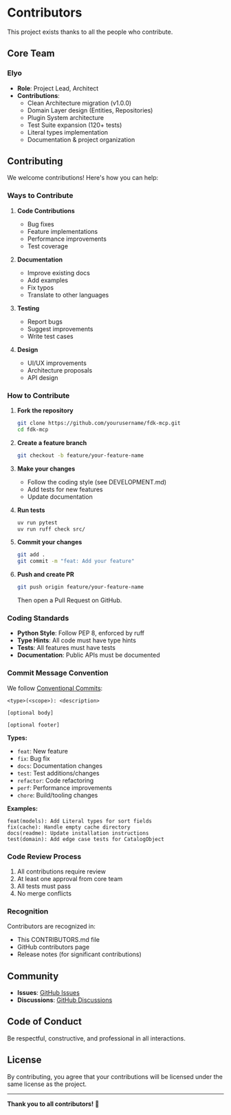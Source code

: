 # Contributors

This project exists thanks to all the people who contribute.

## Core Team

### Elyo
- **Role**: Project Lead, Architect
- **Contributions**:
  - Clean Architecture migration (v1.0.0)
  - Domain Layer design (Entities, Repositories)
  - Plugin System architecture
  - Test Suite expansion (120+ tests)
  - Literal types implementation
  - Documentation & project organization

## Contributing

We welcome contributions! Here's how you can help:

### Ways to Contribute

1. **Code Contributions**
   - Bug fixes
   - Feature implementations
   - Performance improvements
   - Test coverage

2. **Documentation**
   - Improve existing docs
   - Add examples
   - Fix typos
   - Translate to other languages

3. **Testing**
   - Report bugs
   - Suggest improvements
   - Write test cases

4. **Design**
   - UI/UX improvements
   - Architecture proposals
   - API design

### How to Contribute

1. **Fork the repository**
   ```bash
   git clone https://github.com/yourusername/fdk-mcp.git
   cd fdk-mcp
   ```

2. **Create a feature branch**
   ```bash
   git checkout -b feature/your-feature-name
   ```

3. **Make your changes**
   - Follow the coding style (see DEVELOPMENT.md)
   - Add tests for new features
   - Update documentation

4. **Run tests**
   ```bash
   uv run pytest
   uv run ruff check src/
   ```

5. **Commit your changes**
   ```bash
   git add .
   git commit -m "feat: Add your feature"
   ```

6. **Push and create PR**
   ```bash
   git push origin feature/your-feature-name
   ```
   Then open a Pull Request on GitHub.

### Coding Standards

- **Python Style**: Follow PEP 8, enforced by ruff
- **Type Hints**: All code must have type hints
- **Tests**: All features must have tests
- **Documentation**: Public APIs must be documented

### Commit Message Convention

We follow [Conventional Commits](https://www.conventionalcommits.org/):

```
<type>(<scope>): <description>

[optional body]

[optional footer]
```

**Types:**
- `feat`: New feature
- `fix`: Bug fix
- `docs`: Documentation changes
- `test`: Test additions/changes
- `refactor`: Code refactoring
- `perf`: Performance improvements
- `chore`: Build/tooling changes

**Examples:**
```
feat(models): Add Literal types for sort fields
fix(cache): Handle empty cache directory
docs(readme): Update installation instructions
test(domain): Add edge case tests for CatalogObject
```

### Code Review Process

1. All contributions require review
2. At least one approval from core team
3. All tests must pass
4. No merge conflicts

### Recognition

Contributors are recognized in:
- This CONTRIBUTORS.md file
- GitHub contributors page
- Release notes (for significant contributions)

## Community

- **Issues**: [GitHub Issues](https://github.com/elyo/fdk-mcp/issues)
- **Discussions**: [GitHub Discussions](https://github.com/elyo/fdk-mcp/discussions)

## Code of Conduct

Be respectful, constructive, and professional in all interactions.

## License

By contributing, you agree that your contributions will be licensed under the same license as the project.

---

**Thank you to all contributors!** 🎉
